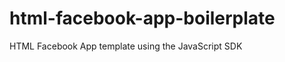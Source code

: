 html-facebook-app-boilerplate
=============================

HTML Facebook App template using the JavaScript SDK

